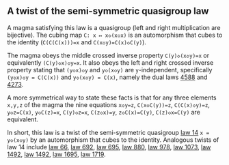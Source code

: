 ## A twist of the semi-symmetric quasigroup law

A magma satisfying this law is a quasigroup (left and right multiplication are bijective).  The cubing map `C: x ↦ x◇(x◇x)` is an automorphism that cubes to the identity (`C(C(C(x)))=x` and `C(x◇y)=C(x)◇C(y)`).

The magma obeys the middle crossed inverse property `C(y)◇(x◇y)=x` or equivalently `(C(y)◇x)◇y=x`.  It also obeys the left and right crossed inverse property stating that `(y◇x)◇y` and `y◇(x◇y)` are `y`-independent, specifically `(y◇x)◇y = C(C(x))` and `y◇(x◇y) = C(x)`, namely the dual laws [4588](https://teorth.github.io/equational_theories/implications/?4588) and [4273](https://teorth.github.io/equational_theories/implications/?4273).

A more symmetrical way to state these facts is that for any three elements `x,y,z` of the magma the nine equations `x◇y=z`, `C(x◇C(y))=z`, `C(C(x)◇y)=z`, `y◇z=C(x)`, `y◇C(z)=x`, `C(y)◇z=x`, `C(z◇x)=y`, `z◇C(x)=C(y)`, `C(z)◇x=C(y)` are equivalent.

In short, this law is a twist of the semi-symmetric quasigroup [law 14](https://teorth.github.io/equational_theories/implications/?14) `x = y◇(x◇y)` by an automorphism that cubes to the identity.  Analogous twists of law 14 include [law 66](https://teorth.github.io/equational_theories/implications/?66), [law 692](https://teorth.github.io/equational_theories/implications/?692), [law 695](https://teorth.github.io/equational_theories/implications/?695), [law 880](https://teorth.github.io/equational_theories/implications/?880), [law 978](https://teorth.github.io/equational_theories/implications/?978), [law 1073](https://teorth.github.io/equational_theories/implications/?1073), [law 1492](https://teorth.github.io/equational_theories/implications/?1492), [law 1492](https://teorth.github.io/equational_theories/implications/?1496), [law 1695](https://teorth.github.io/equational_theories/implications/?1695), [law 1719](https://teorth.github.io/equational_theories/implications/?1719).
